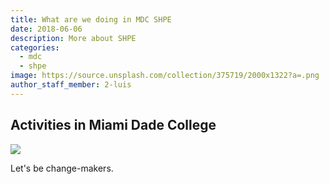 ```yaml
---
title: What are we doing in MDC SHPE
date: 2018-06-06
description: More about SHPE
categories:
  - mdc
  - shpe
image: https://source.unsplash.com/collection/375719/2000x1322?a=.png
author_staff_member: 2-luis
---
```



## Activities in Miami Dade College


![](https://se-infra-imageserver2.azureedge.net/clink/images/20ad6026-df4e-49b4-82d3-1f6569d21c2a5ae525c8-6147-42ff-98a3-c10e9687ed8d.jpg?preset=large-h)


Let's be change-makers.
